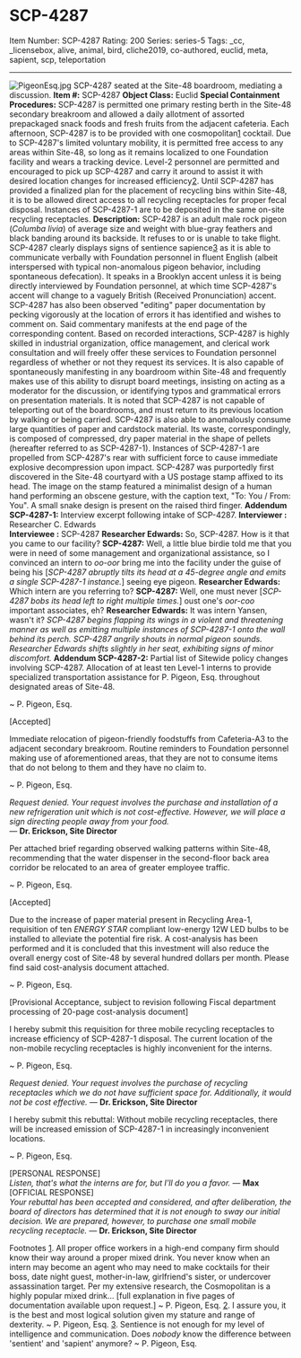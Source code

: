 # SCP-4287
Item Number: SCP-4287
Rating: 200
Series: series-5
Tags: _cc, _licensebox, alive, animal, bird, cliche2019, co-authored, euclid, meta, sapient, scp, teleportation

---

![PigeonEsq.jpg](https://scp-wiki.wdfiles.com/local--files/scp-4287/PigeonEsq.jpg)
SCP-4287 seated at the Site-48 boardroom, mediating a discussion.
**Item #:** SCP-4287
**Object Class:** Euclid
**Special Containment Procedures:** SCP-4287 is permitted one primary resting berth in the Site-48 secondary breakroom and allowed a daily allotment of assorted prepackaged snack foods and fresh fruits from the adjacent cafeteria. Each afternoon, SCP-4287 is to be provided with one cosmopolitan[1](javascript:;) cocktail.
Due to SCP-4287's limited voluntary mobility, it is permitted free access to any areas within Site-48, so long as it remains localized to one Foundation facility and wears a tracking device. Level-2 personnel are permitted and encouraged to pick up SCP-4287 and carry it around to assist it with desired location changes for increased efficiency[2](javascript:;).
Until SCP-4287 has provided a finalized plan for the placement of recycling bins within Site-48, it is to be allowed direct access to all recycling receptacles for proper fecal disposal. Instances of SCP-4287-1 are to be deposited in the same on-site recycling receptacles.
**Description:** SCP-4287 is an adult male rock pigeon (_Columba livia_) of average size and weight with blue-gray feathers and black banding around its backside. It refuses to or is unable to take flight. SCP-4287 clearly displays signs of sentience sapience[3](javascript:;) as it is able to communicate verbally with Foundation personnel in fluent English (albeit interspersed with typical non-anomalous pigeon behavior, including spontaneous defecation). It speaks in a Brooklyn accent unless it is being directly interviewed by Foundation personnel, at which time SCP-4287's accent will change to a vaguely British (Received Pronunciation) accent.
SCP-4287 has also been observed "editing" paper documentation by pecking vigorously at the location of errors it has identified and wishes to comment on. Said commentary manifests at the end page of the corresponding content.
Based on recorded interactions, SCP-4287 is highly skilled in industrial organization, office management, and clerical work consultation and will freely offer these services to Foundation personnel regardless of whether or not they request its services. It is also capable of spontaneously manifesting in any boardroom within Site-48 and frequently makes use of this ability to disrupt board meetings, insisting on acting as a moderator for the discussion, or identifying typos and grammatical errors on presentation materials. It is noted that SCP-4287 is not capable of teleporting out of the boardrooms, and must return to its previous location by walking or being carried.
SCP-4287 is also able to anomalously consume large quantities of paper and cardstock material. Its waste, correspondingly, is composed of compressed, dry paper material in the shape of pellets (hereafter referred to as SCP-4287-1). Instances of SCP-4287-1 are propelled from SCP-4287's rear with sufficient force to cause immediate explosive decompression upon impact.
SCP-4287 was purportedly first discovered in the Site-48 courtyard with a US postage stamp affixed to its head. The image on the stamp featured a minimalist design of a human hand performing an obscene gesture, with the caption text, "To: You / From: You". A small snake design is present on the raised third finger.
**Addendum SCP-4287-1:** Interview excerpt following intake of SCP-4287.
**Interviewer :** Researcher C. Edwards  
**Interviewee :** SCP-4287
**Researcher Edwards:** So, SCP-4287. How is it that you came to our facility?
**SCP-4287:** Well, a little blue birdie told me that you were in need of some management and organizational assistance, so I convinced an intern to _oo-oor_ bring me into the facility under the guise of being his [_SCP-4287 abruptly tilts its head at a 45-degree angle and emits a single SCP-4287-1 instance._] seeing eye pigeon.
**Researcher Edwards:** Which intern are you referring to?
**SCP-4287:** Well, one must never [_SCP-4287 bobs its head left to right multiple times._] oust one's _oor-coo_ important associates, eh?
**Researcher Edwards:** It was intern Yansen, wasn't it?
_SCP-4287 begins flapping its wings in a violent and threatening manner as well as emitting multiple instances of SCP-4287-1 onto the wall behind its perch. SCP-4287 angrily shouts in normal pigeon sounds._
_Researcher Edwards shifts slightly in her seat, exhibiting signs of minor discomfort._
**Addendum SCP-4287-2:** Partial list of Sitewide policy changes involving SCP-4287.
Allocation of at least ten Level-1 interns to provide specialized transportation assistance for P. Pigeon, Esq. throughout designated areas of Site-48.  

~ P. Pigeon, Esq.
  

[Accepted]  

Immediate relocation of pigeon-friendly foodstuffs from Cafeteria-A3 to the adjacent secondary breakroom. Routine reminders to Foundation personnel making use of aforementioned areas, that they are not to consume items that do not belong to them and they have no claim to.  

~ P. Pigeon, Esq.
  

_Request denied. Your request involves the purchase and installation of a new refrigeration unit which is not cost-effective. However, we will place a sign directing people away from your food._  
— **Dr. Erickson, Site Director**  

Per attached brief regarding observed walking patterns within Site-48, recommending that the water dispenser in the second-floor back area corridor be relocated to an area of greater employee traffic.  

~ P. Pigeon, Esq.
  

[Accepted]  

Due to the increase of paper material present in Recycling Area-1, requisition of ten _ENERGY STAR_ compliant low-energy 12W LED bulbs to be installed to alleviate the potential fire risk. A cost-analysis has been performed and it is concluded that this investment will also reduce the overall energy cost of Site-48 by several hundred dollars per month. Please find said cost-analysis document attached.  

~ P. Pigeon, Esq.
  

[Provisional Acceptance, subject to revision following Fiscal department processing of 20-page cost-analysis document]  

I hereby submit this requisition for three mobile recycling receptacles to increase efficiency of SCP-4287-1 disposal. The current location of the non-mobile recycling receptacles is highly inconvenient for the interns.  

~ P. Pigeon, Esq.
  

_Request denied. Your request involves the purchase of recycling receptacles which we do not have sufficient space for. Additionally, it would not be cost effective._ — **Dr. Erickson, Site Director**  

I hereby submit this rebuttal:
Without mobile recycling receptacles, there will be increased emission of SCP-4287-1 in increasingly inconvenient locations.  

~ P. Pigeon, Esq.
  

[PERSONAL RESPONSE]  
_Listen, that's what the interns are for, but I'll do you a favor._ — **Max**
[OFFICIAL RESPONSE]  
_Your rebuttal has been accepted and considered, and after deliberation, the board of directors has determined that it is not enough to sway our initial decision. We are prepared, however, to purchase one small mobile recycling receptacle._ — **Dr. Erickson, Site Director**  

Footnotes
[1](javascript:;). All proper office workers in a high-end company firm should know their way around a proper mixed drink. You never know when an intern may become an agent who may need to make cocktails for their boss, date night guest, mother-in-law, girlfriend's sister, or undercover assassination target. Per my extensive research, the Cosmopolitan is a highly popular mixed drink… [full explanation in five pages of documentation available upon request.] ~ P. Pigeon, Esq.
[2](javascript:;). I assure you, it is the best and most logical solution given my stature and range of dexterity. ~ P. Pigeon, Esq.
[3](javascript:;). Sentience is not enough for my level of intelligence and communication. Does _nobody_ know the difference between 'sentient' and 'sapient' anymore? ~ P. Pigeon, Esq.